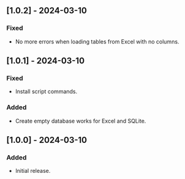 ## [1.0.2] - 2024-03-10
### Fixed
- No more errors when loading tables from Excel with no columns.

## [1.0.1] - 2024-03-10
### Fixed
- Install script commands.

### Added
- Create empty database works for Excel and SQLite.

## [1.0.0] - 2024-03-10
### Added
- Initial release.